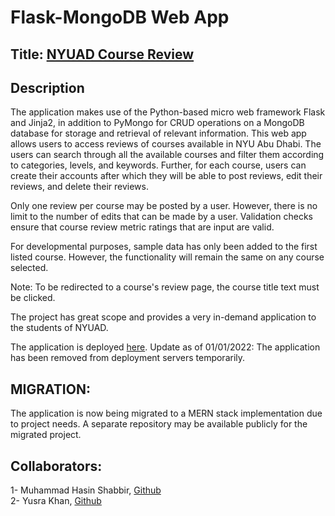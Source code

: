 # Flask-MongoDB Web App

## Title: [NYUAD Course Review](https://i6.cims.nyu.edu/~mhs581/web-app-do-chussar/flask.cgi/)

## Description
The application makes use of the Python-based micro web framework Flask and Jinja2, in addition to PyMongo for CRUD operations on a MongoDB database for storage and retrieval of relevant information. This web app allows users to access reviews of courses available in NYU Abu Dhabi. The users can search through all the available courses and filter them according to categories, levels, and keywords.
Further, for each course, users can create their accounts after which they will be able to post reviews, edit their reviews, and delete their reviews.

Only one review per course may be posted by a user. However, there is no limit to the number of edits that can be made by a user. Validation checks ensure that course review metric ratings that are input are valid.

For developmental purposes, sample data has only been added to the first listed course. However, the functionality will remain the same on any course selected.

Note: To be redirected to a course's review page, the course title text must be clicked.


The project has great scope and provides a very in-demand application to the students of NYUAD.

The application is deployed [here](https://i6.cims.nyu.edu/~mhs581/web-app-do-chussar/flask.cgi/).
Update as of 01/01/2022: The application has been removed from deployment servers temporarily.

## MIGRATION:
The application is now being migrated to a MERN stack implementation due to project needs. A separate repository may be available publicly for the migrated project.

## Collaborators:
1- Muhammad Hasin Shabbir, [Github](https://github.com/hasin-shabbir/)
<br>
2- Yusra Khan, [Github](https://github.com/yusra-khan)

